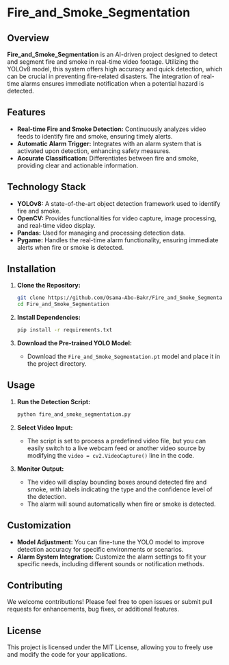 # Fire_and_Smoke_Segmentation

## Overview
**Fire_and_Smoke_Segmentation** is an AI-driven project designed to detect and segment fire and smoke in real-time video footage. Utilizing the YOLOv8 model, this system offers high accuracy and quick detection, which can be crucial in preventing fire-related disasters. The integration of real-time alarms ensures immediate notification when a potential hazard is detected.

## Features
- **Real-time Fire and Smoke Detection:** Continuously analyzes video feeds to identify fire and smoke, ensuring timely alerts.
- **Automatic Alarm Trigger:** Integrates with an alarm system that is activated upon detection, enhancing safety measures.
- **Accurate Classification:** Differentiates between fire and smoke, providing clear and actionable information.

## Technology Stack
- **YOLOv8:** A state-of-the-art object detection framework used to identify fire and smoke.
- **OpenCV:** Provides functionalities for video capture, image processing, and real-time video display.
- **Pandas:** Used for managing and processing detection data.
- **Pygame:** Handles the real-time alarm functionality, ensuring immediate alerts when fire or smoke is detected.

## Installation
1. **Clone the Repository:**
   ```bash
   git clone https://github.com/Osama-Abo-Bakr/Fire_and_Smoke_Segmentation.git
   cd Fire_and_Smoke_Segmentation
   ```

2. **Install Dependencies:**
   ```bash
   pip install -r requirements.txt
   ```

3. **Download the Pre-trained YOLO Model:**
   - Download the `Fire_and_Smoke_Segmentation.pt` model and place it in the project directory.

## Usage
1. **Run the Detection Script:**
   ```bash
   python fire_and_smoke_segmentation.py
   ```

2. **Select Video Input:**
   - The script is set to process a predefined video file, but you can easily switch to a live webcam feed or another video source by modifying the `video = cv2.VideoCapture()` line in the code.

3. **Monitor Output:**
   - The video will display bounding boxes around detected fire and smoke, with labels indicating the type and the confidence level of the detection.
   - The alarm will sound automatically when fire or smoke is detected.

## Customization
- **Model Adjustment:** You can fine-tune the YOLO model to improve detection accuracy for specific environments or scenarios.
- **Alarm System Integration:** Customize the alarm settings to fit your specific needs, including different sounds or notification methods.

## Contributing
We welcome contributions! Please feel free to open issues or submit pull requests for enhancements, bug fixes, or additional features.

## License
This project is licensed under the MIT License, allowing you to freely use and modify the code for your applications.
